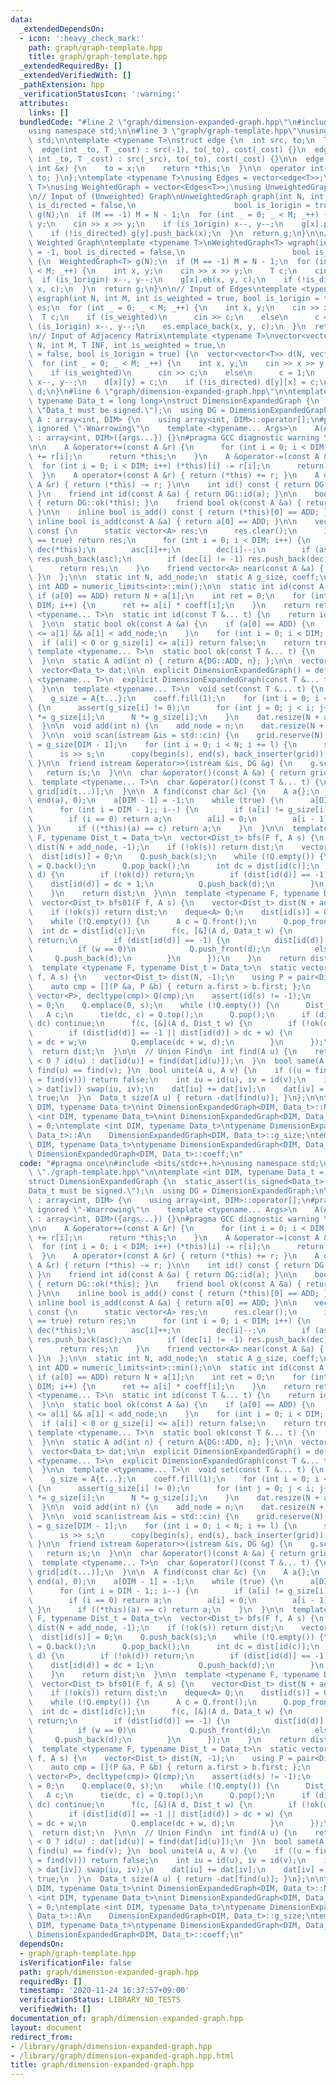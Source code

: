 ```yaml
---
data:
  _extendedDependsOn:
  - icon: ':heavy_check_mark:'
    path: graph/graph-template.hpp
    title: graph/graph-template.hpp
  _extendedRequiredBy: []
  _extendedVerifiedWith: []
  _pathExtension: hpp
  _verificationStatusIcon: ':warning:'
  attributes:
    links: []
  bundledCode: "#line 2 \"graph/dimension-expanded-graph.hpp\"\n#include <bits/stdc++.h>\n\
    using namespace std;\n\n#line 3 \"graph/graph-template.hpp\"\nusing namespace\
    \ std;\n\ntemplate <typename T>\nstruct edge {\n  int src, to;\n  T cost;\n\n\
    \  edge(int _to, T _cost) : src(-1), to(_to), cost(_cost) {}\n  edge(int _src,\
    \ int _to, T _cost) : src(_src), to(_to), cost(_cost) {}\n\n  edge &operator=(const\
    \ int &x) {\n    to = x;\n    return *this;\n  }\n\n  operator int() const { return\
    \ to; }\n};\ntemplate <typename T>\nusing Edges = vector<edge<T>>;\ntemplate <typename\
    \ T>\nusing WeightedGraph = vector<Edges<T>>;\nusing UnweightedGraph = vector<vector<int>>;\n\
    \n// Input of (Unweighted) Graph\nUnweightedGraph graph(int N, int M = -1, bool\
    \ is_directed = false,\n                      bool is_1origin = true) {\n  UnweightedGraph\
    \ g(N);\n  if (M == -1) M = N - 1;\n  for (int _ = 0; _ < M; _++) {\n    int x,\
    \ y;\n    cin >> x >> y;\n    if (is_1origin) x--, y--;\n    g[x].push_back(y);\n\
    \    if (!is_directed) g[y].push_back(x);\n  }\n  return g;\n}\n\n// Input of\
    \ Weighted Graph\ntemplate <typename T>\nWeightedGraph<T> wgraph(int N, int M\
    \ = -1, bool is_directed = false,\n                        bool is_1origin = true)\
    \ {\n  WeightedGraph<T> g(N);\n  if (M == -1) M = N - 1;\n  for (int _ = 0; _\
    \ < M; _++) {\n    int x, y;\n    cin >> x >> y;\n    T c;\n    cin >> c;\n  \
    \  if (is_1origin) x--, y--;\n    g[x].eb(x, y, c);\n    if (!is_directed) g[y].eb(y,\
    \ x, c);\n  }\n  return g;\n}\n\n// Input of Edges\ntemplate <typename T>\nEdges<T>\
    \ esgraph(int N, int M, int is_weighted = true, bool is_1origin = true) {\n  Edges<T>\
    \ es;\n  for (int _ = 0; _ < M; _++) {\n    int x, y;\n    cin >> x >> y;\n  \
    \  T c;\n    if (is_weighted)\n      cin >> c;\n    else\n      c = 1;\n    if\
    \ (is_1origin) x--, y--;\n    es.emplace_back(x, y, c);\n  }\n  return es;\n}\n\
    \n// Input of Adjacency Matrix\ntemplate <typename T>\nvector<vector<T>> adjgraph(int\
    \ N, int M, T INF, int is_weighted = true,\n                           bool is_directed\
    \ = false, bool is_1origin = true) {\n  vector<vector<T>> d(N, vector<T>(N, INF));\n\
    \  for (int _ = 0; _ < M; _++) {\n    int x, y;\n    cin >> x >> y;\n    T c;\n\
    \    if (is_weighted)\n      cin >> c;\n    else\n      c = 1;\n    if (is_1origin)\
    \ x--, y--;\n    d[x][y] = c;\n    if (!is_directed) d[y][x] = c;\n  }\n  return\
    \ d;\n}\n#line 6 \"graph/dimension-expanded-graph.hpp\"\n\ntemplate <int DIM,\
    \ typename Data_t = long long>\nstruct DimensionExpandedGraph {\n  static_assert(is_signed<Data_t>::value,\
    \ \"Data_t must be signed.\");\n  using DG = DimensionExpandedGraph;\n\n  struct\
    \ A : array<int, DIM> {\n    using array<int, DIM>::operator[];\n#pragma GCC diagnostic\
    \ ignored \"-Wnarrowing\"\n    template <typename... Args>\n    A(Args... args)\
    \ : array<int, DIM>({args...}) {}\n#pragma GCC diagnostic warning \"-Wnarrowing\"\
    \n\n    A &operator+=(const A &r) {\n      for (int i = 0; i < DIM; i++) (*this)[i]\
    \ += r[i];\n      return *this;\n    }\n    A &operator-=(const A &r) {\n    \
    \  for (int i = 0; i < DIM; i++) (*this)[i] -= r[i];\n      return *this;\n  \
    \  }\n    A operator+(const A &r) { return (*this) += r; }\n    A operator-(const\
    \ A &r) { return (*this) -= r; }\n\n    int id() const { return DG::id(*this);\
    \ }\n    friend int id(const A &a) { return DG::id(a); }\n\n    bool ok() const\
    \ { return DG::ok(*this); }\n    friend bool ok(const A &a) { return DG::ok(a);\
    \ }\n\n    inline bool is_add() const { return (*this)[0] == ADD; }\n    friend\
    \ inline bool is_add(const A &a) { return a[0] == ADD; }\n\n    vector<A> near()\
    \ const {\n      static vector<A> res;\n      res.clear();\n      if (is_add()\
    \ == true) return res;\n      for (int i = 0; i < DIM; i++) {\n        A asc(*this),\
    \ dec(*this);\n        asc[i]++;\n        dec[i]--;\n        if (asc[i] != g_size[i])\
    \ res.push_back(asc);\n        if (dec[i] != -1) res.push_back(dec);\n      }\n\
    \      return res;\n    }\n    friend vector<A> near(const A &a) { return a.near();\
    \ }\n  };\n\n  static int N, add_node;\n  static A g_size, coeff;\n  static constexpr\
    \ int ADD = numeric_limits<int>::min();\n\n  static int id(const A &a) {\n   \
    \ if (a[0] == ADD) return N + a[1];\n    int ret = 0;\n    for (int i = 0; i <\
    \ DIM; i++) {\n      ret += a[i] * coeff[i];\n    }\n    return ret;\n  }\n  template\
    \ <typename... T>\n  static int id(const T &... t) {\n    return id(A{t...});\n\
    \  }\n\n  static bool ok(const A &a) {\n    if (a[0] == ADD) {\n      return 0\
    \ <= a[1] && a[1] < add_node;\n    }\n    for (int i = 0; i < DIM; i++)\n    \
    \  if (a[i] < 0 or g_size[i] <= a[i]) return false;\n    return true;\n  }\n \
    \ template <typename... T>\n  static bool ok(const T &... t) {\n    return ok(A{t...});\n\
    \  }\n\n  static A ad(int n) { return A{DG::ADD, n}; };\n\n  vector<char> grid;\n\
    \  vector<Data_t> dat;\n\n  explicit DimensionExpandedGraph() = default;\n  template\
    \ <typename... T>\n  explicit DimensionExpandedGraph(const T &... t) {\n    set(t...);\n\
    \  }\n\n  template <typename... T>\n  void set(const T &... t) {\n    N = 1;\n\
    \    g_size = A{t...};\n    coeff.fill(1);\n    for (int i = 0; i < DIM; i++)\
    \ {\n      assert(g_size[i] != 0);\n      for (int j = 0; j < i; j++) coeff[j]\
    \ *= g_size[i];\n      N *= g_size[i];\n    }\n    dat.resize(N + add_node, -1);\n\
    \  }\n\n  void add(int n) {\n    add_node = n;\n    dat.resize(N + add_node, -1);\n\
    \  }\n\n  void scan(istream &is = std::cin) {\n    grid.reserve(N);\n    int l\
    \ = g_size[DIM - 1];\n    for (int i = 0; i < N; i += l) {\n      string s;\n\
    \      is >> s;\n      copy(begin(s), end(s), back_inserter(grid));\n    }\n \
    \ }\n\n  friend istream &operator>>(istream &is, DG &g) {\n    g.scan(is);\n \
    \   return is;\n  }\n\n  char &operator()(const A &a) { return grid[id(a)]; }\n\
    \  template <typename... T>\n  char &operator()(const T &... t) {\n    return\
    \ grid[id(t...)];\n  }\n\n  A find(const char &c) {\n    A a{};\n    fill(begin(a),\
    \ end(a), 0);\n    a[DIM - 1] = -1;\n    while (true) {\n      a[DIM - 1]++;\n\
    \      for (int i = DIM - 1;; i--) {\n        if (a[i] != g_size[i]) break;\n\
    \        if (i == 0) return a;\n        a[i] = 0;\n        a[i - 1]++;\n     \
    \ }\n      if ((*this)(a) == c) return a;\n    }\n  }\n\n  template <typename\
    \ F, typename Dist_t = Data_t>\n  vector<Dist_t> bfs(F f, A s) {\n    vector<Dist_t>\
    \ dist(N + add_node, -1);\n    if (!ok(s)) return dist;\n    vector<A> Q;\n  \
    \  dist[id(s)] = 0;\n    Q.push_back(s);\n    while (!Q.empty()) {\n      A c\
    \ = Q.back();\n      Q.pop_back();\n      int dc = dist[id(c)];\n      f(c, [&](A\
    \ d) {\n        if (!ok(d)) return;\n        if (dist[id(d)] == -1) {\n      \
    \    dist[id(d)] = dc + 1;\n          Q.push_back(d);\n        }\n      });\n\
    \    }\n    return dist;\n  }\n\n  template <typename F, typename Dist_t = Data_t>\n\
    \  vector<Dist_t> bfs01(F f, A s) {\n    vector<Dist_t> dist(N + add_node, -1);\n\
    \    if (!ok(s)) return dist;\n    deque<A> Q;\n    dist[id(s)] = 0;\n    Q.push_back(s);\n\
    \    while (!Q.empty()) {\n      A c = Q.front();\n      Q.pop_front();\n    \
    \  int dc = dist[id(c)];\n      f(c, [&](A d, Data_t w) {\n        if (!ok(d))\
    \ return;\n        if (dist[id(d)] == -1) {\n          dist[id(d)] = dc + w;\n\
    \          if (w == 0)\n            Q.push_front(d);\n          else\n       \
    \     Q.push_back(d);\n        }\n      });\n    }\n    return dist;\n  }\n\n\
    \  template <typename F, typename Dist_t = Data_t>\n  static vector<Dist_t> dijkstra(F\
    \ f, A s) {\n    vector<Dist_t> dist(N, -1);\n    using P = pair<Dist_t, A>;\n\
    \    auto cmp = [](P &a, P &b) { return a.first > b.first; };\n    priority_queue<P,\
    \ vector<P>, decltype(cmp)> Q(cmp);\n    assert(id(s) != -1);\n    dist[id(s)]\
    \ = 0;\n    Q.emplace(0, s);\n    while (!Q.empty()) {\n      Dist_t dc;\n   \
    \   A c;\n      tie(dc, c) = Q.top();\n      Q.pop();\n      if (dist[id(c)] <\
    \ dc) continue;\n      f(c, [&](A d, Dist_t w) {\n        if (!ok(d)) return;\n\
    \        if (dist[id(d)] == -1 || dist[id(d)] > dc + w) {\n          dist[id(d)]\
    \ = dc + w;\n          Q.emplace(dc + w, d);\n        }\n      });\n    }\n  \
    \  return dist;\n  }\n\n  // Union Find\n  int find(A u) {\n    return dat[id(u)]\
    \ < 0 ? id(u) : dat[id(u)] = find(dat[id(u)]);\n  }\n  bool same(A u, A v) { return\
    \ find(u) == find(v); }\n  bool unite(A u, A v) {\n    if ((u = find(u)) == (v\
    \ = find(v))) return false;\n    int iu = id(u), iv = id(v);\n    if (dat[iu]\
    \ > dat[iv]) swap(iu, iv);\n    dat[iu] += dat[iv];\n    dat[iv] = iu;\n    return\
    \ true;\n  }\n  Data_t size(A u) { return -dat[find(u)]; }\n};\n\ntemplate <int\
    \ DIM, typename Data_t>\nint DimensionExpandedGraph<DIM, Data_t>::N = 0;\ntemplate\
    \ <int DIM, typename Data_t>\nint DimensionExpandedGraph<DIM, Data_t>::add_node\
    \ = 0;\ntemplate <int DIM, typename Data_t>\ntypename DimensionExpandedGraph<DIM,\
    \ Data_t>::A\n    DimensionExpandedGraph<DIM, Data_t>::g_size;\ntemplate <int\
    \ DIM, typename Data_t>\ntypename DimensionExpandedGraph<DIM, Data_t>::A\n   \
    \ DimensionExpandedGraph<DIM, Data_t>::coeff;\n"
  code: "#pragma once\n#include <bits/stdc++.h>\nusing namespace std;\n\n#include\
    \ \"./graph-template.hpp\"\n\ntemplate <int DIM, typename Data_t = long long>\n\
    struct DimensionExpandedGraph {\n  static_assert(is_signed<Data_t>::value, \"\
    Data_t must be signed.\");\n  using DG = DimensionExpandedGraph;\n\n  struct A\
    \ : array<int, DIM> {\n    using array<int, DIM>::operator[];\n#pragma GCC diagnostic\
    \ ignored \"-Wnarrowing\"\n    template <typename... Args>\n    A(Args... args)\
    \ : array<int, DIM>({args...}) {}\n#pragma GCC diagnostic warning \"-Wnarrowing\"\
    \n\n    A &operator+=(const A &r) {\n      for (int i = 0; i < DIM; i++) (*this)[i]\
    \ += r[i];\n      return *this;\n    }\n    A &operator-=(const A &r) {\n    \
    \  for (int i = 0; i < DIM; i++) (*this)[i] -= r[i];\n      return *this;\n  \
    \  }\n    A operator+(const A &r) { return (*this) += r; }\n    A operator-(const\
    \ A &r) { return (*this) -= r; }\n\n    int id() const { return DG::id(*this);\
    \ }\n    friend int id(const A &a) { return DG::id(a); }\n\n    bool ok() const\
    \ { return DG::ok(*this); }\n    friend bool ok(const A &a) { return DG::ok(a);\
    \ }\n\n    inline bool is_add() const { return (*this)[0] == ADD; }\n    friend\
    \ inline bool is_add(const A &a) { return a[0] == ADD; }\n\n    vector<A> near()\
    \ const {\n      static vector<A> res;\n      res.clear();\n      if (is_add()\
    \ == true) return res;\n      for (int i = 0; i < DIM; i++) {\n        A asc(*this),\
    \ dec(*this);\n        asc[i]++;\n        dec[i]--;\n        if (asc[i] != g_size[i])\
    \ res.push_back(asc);\n        if (dec[i] != -1) res.push_back(dec);\n      }\n\
    \      return res;\n    }\n    friend vector<A> near(const A &a) { return a.near();\
    \ }\n  };\n\n  static int N, add_node;\n  static A g_size, coeff;\n  static constexpr\
    \ int ADD = numeric_limits<int>::min();\n\n  static int id(const A &a) {\n   \
    \ if (a[0] == ADD) return N + a[1];\n    int ret = 0;\n    for (int i = 0; i <\
    \ DIM; i++) {\n      ret += a[i] * coeff[i];\n    }\n    return ret;\n  }\n  template\
    \ <typename... T>\n  static int id(const T &... t) {\n    return id(A{t...});\n\
    \  }\n\n  static bool ok(const A &a) {\n    if (a[0] == ADD) {\n      return 0\
    \ <= a[1] && a[1] < add_node;\n    }\n    for (int i = 0; i < DIM; i++)\n    \
    \  if (a[i] < 0 or g_size[i] <= a[i]) return false;\n    return true;\n  }\n \
    \ template <typename... T>\n  static bool ok(const T &... t) {\n    return ok(A{t...});\n\
    \  }\n\n  static A ad(int n) { return A{DG::ADD, n}; };\n\n  vector<char> grid;\n\
    \  vector<Data_t> dat;\n\n  explicit DimensionExpandedGraph() = default;\n  template\
    \ <typename... T>\n  explicit DimensionExpandedGraph(const T &... t) {\n    set(t...);\n\
    \  }\n\n  template <typename... T>\n  void set(const T &... t) {\n    N = 1;\n\
    \    g_size = A{t...};\n    coeff.fill(1);\n    for (int i = 0; i < DIM; i++)\
    \ {\n      assert(g_size[i] != 0);\n      for (int j = 0; j < i; j++) coeff[j]\
    \ *= g_size[i];\n      N *= g_size[i];\n    }\n    dat.resize(N + add_node, -1);\n\
    \  }\n\n  void add(int n) {\n    add_node = n;\n    dat.resize(N + add_node, -1);\n\
    \  }\n\n  void scan(istream &is = std::cin) {\n    grid.reserve(N);\n    int l\
    \ = g_size[DIM - 1];\n    for (int i = 0; i < N; i += l) {\n      string s;\n\
    \      is >> s;\n      copy(begin(s), end(s), back_inserter(grid));\n    }\n \
    \ }\n\n  friend istream &operator>>(istream &is, DG &g) {\n    g.scan(is);\n \
    \   return is;\n  }\n\n  char &operator()(const A &a) { return grid[id(a)]; }\n\
    \  template <typename... T>\n  char &operator()(const T &... t) {\n    return\
    \ grid[id(t...)];\n  }\n\n  A find(const char &c) {\n    A a{};\n    fill(begin(a),\
    \ end(a), 0);\n    a[DIM - 1] = -1;\n    while (true) {\n      a[DIM - 1]++;\n\
    \      for (int i = DIM - 1;; i--) {\n        if (a[i] != g_size[i]) break;\n\
    \        if (i == 0) return a;\n        a[i] = 0;\n        a[i - 1]++;\n     \
    \ }\n      if ((*this)(a) == c) return a;\n    }\n  }\n\n  template <typename\
    \ F, typename Dist_t = Data_t>\n  vector<Dist_t> bfs(F f, A s) {\n    vector<Dist_t>\
    \ dist(N + add_node, -1);\n    if (!ok(s)) return dist;\n    vector<A> Q;\n  \
    \  dist[id(s)] = 0;\n    Q.push_back(s);\n    while (!Q.empty()) {\n      A c\
    \ = Q.back();\n      Q.pop_back();\n      int dc = dist[id(c)];\n      f(c, [&](A\
    \ d) {\n        if (!ok(d)) return;\n        if (dist[id(d)] == -1) {\n      \
    \    dist[id(d)] = dc + 1;\n          Q.push_back(d);\n        }\n      });\n\
    \    }\n    return dist;\n  }\n\n  template <typename F, typename Dist_t = Data_t>\n\
    \  vector<Dist_t> bfs01(F f, A s) {\n    vector<Dist_t> dist(N + add_node, -1);\n\
    \    if (!ok(s)) return dist;\n    deque<A> Q;\n    dist[id(s)] = 0;\n    Q.push_back(s);\n\
    \    while (!Q.empty()) {\n      A c = Q.front();\n      Q.pop_front();\n    \
    \  int dc = dist[id(c)];\n      f(c, [&](A d, Data_t w) {\n        if (!ok(d))\
    \ return;\n        if (dist[id(d)] == -1) {\n          dist[id(d)] = dc + w;\n\
    \          if (w == 0)\n            Q.push_front(d);\n          else\n       \
    \     Q.push_back(d);\n        }\n      });\n    }\n    return dist;\n  }\n\n\
    \  template <typename F, typename Dist_t = Data_t>\n  static vector<Dist_t> dijkstra(F\
    \ f, A s) {\n    vector<Dist_t> dist(N, -1);\n    using P = pair<Dist_t, A>;\n\
    \    auto cmp = [](P &a, P &b) { return a.first > b.first; };\n    priority_queue<P,\
    \ vector<P>, decltype(cmp)> Q(cmp);\n    assert(id(s) != -1);\n    dist[id(s)]\
    \ = 0;\n    Q.emplace(0, s);\n    while (!Q.empty()) {\n      Dist_t dc;\n   \
    \   A c;\n      tie(dc, c) = Q.top();\n      Q.pop();\n      if (dist[id(c)] <\
    \ dc) continue;\n      f(c, [&](A d, Dist_t w) {\n        if (!ok(d)) return;\n\
    \        if (dist[id(d)] == -1 || dist[id(d)] > dc + w) {\n          dist[id(d)]\
    \ = dc + w;\n          Q.emplace(dc + w, d);\n        }\n      });\n    }\n  \
    \  return dist;\n  }\n\n  // Union Find\n  int find(A u) {\n    return dat[id(u)]\
    \ < 0 ? id(u) : dat[id(u)] = find(dat[id(u)]);\n  }\n  bool same(A u, A v) { return\
    \ find(u) == find(v); }\n  bool unite(A u, A v) {\n    if ((u = find(u)) == (v\
    \ = find(v))) return false;\n    int iu = id(u), iv = id(v);\n    if (dat[iu]\
    \ > dat[iv]) swap(iu, iv);\n    dat[iu] += dat[iv];\n    dat[iv] = iu;\n    return\
    \ true;\n  }\n  Data_t size(A u) { return -dat[find(u)]; }\n};\n\ntemplate <int\
    \ DIM, typename Data_t>\nint DimensionExpandedGraph<DIM, Data_t>::N = 0;\ntemplate\
    \ <int DIM, typename Data_t>\nint DimensionExpandedGraph<DIM, Data_t>::add_node\
    \ = 0;\ntemplate <int DIM, typename Data_t>\ntypename DimensionExpandedGraph<DIM,\
    \ Data_t>::A\n    DimensionExpandedGraph<DIM, Data_t>::g_size;\ntemplate <int\
    \ DIM, typename Data_t>\ntypename DimensionExpandedGraph<DIM, Data_t>::A\n   \
    \ DimensionExpandedGraph<DIM, Data_t>::coeff;\n"
  dependsOn:
  - graph/graph-template.hpp
  isVerificationFile: false
  path: graph/dimension-expanded-graph.hpp
  requiredBy: []
  timestamp: '2020-11-24 16:37:57+09:00'
  verificationStatus: LIBRARY_NO_TESTS
  verifiedWith: []
documentation_of: graph/dimension-expanded-graph.hpp
layout: document
redirect_from:
- /library/graph/dimension-expanded-graph.hpp
- /library/graph/dimension-expanded-graph.hpp.html
title: graph/dimension-expanded-graph.hpp
---
```

